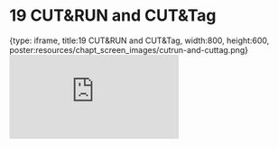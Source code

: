 # 19 CUT&RUN and CUT&Tag
 
{type: iframe, title:19 CUT&RUN and CUT&Tag, width:800, height:600, poster:resources/chapt_screen_images/cutrun-and-cuttag.png}
![](https://hutchdatascience.org/Choosing_Genomics_Tools/cutrun-and-cuttag.html)
 

 
